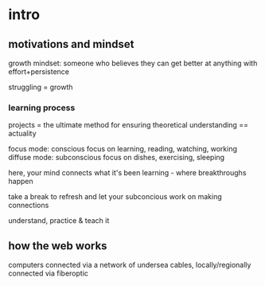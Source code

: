 # intro

## motivations and mindset

growth mindset: someone who believes they can get better at anything with effort+persistence

struggling = growth

### learning process

projects = the ultimate method for ensuring theoretical understanding == actuality

focus mode: conscious focus on learning, reading, watching, working
diffuse mode: subconscious focus on dishes, exercising, sleeping

here, your mind connects what it's been learning - where breakthroughs happen

take a break to refresh and let your subconcious work on making connections

understand, practice & teach it

## how the web works

computers connected via a network of undersea cables, locally/regionally connected via fiberoptic


